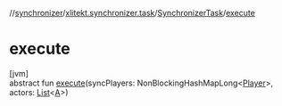//[synchronizer](../../../index.md)/[xlitekt.synchronizer.task](../index.md)/[SynchronizerTask](index.md)/[execute](execute.md)

# execute

[jvm]\
abstract fun [execute](execute.md)(syncPlayers: NonBlockingHashMapLong&lt;[Player](../../../../game/game/xlitekt.game.actor.player/-player/index.md)&gt;, actors: [List](https://kotlinlang.org/api/latest/jvm/stdlib/kotlin.collections/-list/index.html)&lt;[A](index.md)&gt;)
